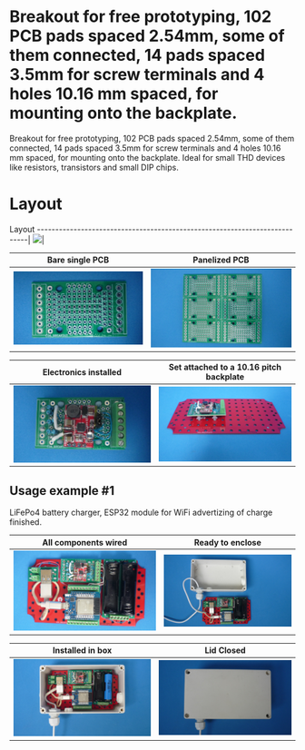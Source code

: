 
# Breakout for free prototyping, 102 PCB pads spaced 2.54mm, some of them connected, 14 pads spaced 3.5mm for screw terminals and 4 holes 10.16 mm spaced, for mounting onto the backplate.

Breakout for free prototyping, 102 PCB pads spaced 2.54mm, some of them connected, 14 pads spaced 3.5mm for screw terminals and 4 holes 10.16 mm spaced, for mounting onto the backplate. Ideal for small THD devices like resistors, transistors and small DIP chips.

# Layout

Layout
---------------------------------------------------------------------------|
![](/d-electronics/d06/assets/img/layout.png)|


Bare single PCB                              |Panelized PCB                              |
---------------------------------------------|-------------------------------------------|
![](/c-breakouts/c06/assets/img/barepcb.jpg) |![](/c-breakouts/c06/assets/img/panel.jpg) |

Electronics installed                        |Set attached to a 10.16 pitch backplate    |
---------------------------------------------|-------------------------------------------|
![](/c-breakouts/c06/assets/img/connectors.jpg) |![](/c-breakouts/c06/assets/img/moduleinbackplate.jpg) |



## Usage example #1

LiFePo4 battery charger, ESP32 module for WiFi advertizing of charge finished.

All components wired                                |Ready to enclose                                 |
----------------------------------------------------|-------------------------------------------------|
![](/c-breakouts/c06/assets/img/componentswired.jpg)|![](/c-breakouts/c06/assets/img/readytoenclose.jpg)|

Installed in box                             |Lid Closed                                       |
---------------------------------------------|-------------------------------------------------|
![](/c-breakouts/c06/assets/img/installedinbox.jpg)|![](/c-breakouts/c06/assets/img/lidclosed1.jpg)|

